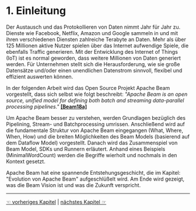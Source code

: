 # 1. Einleitung

Der Austausch und das Protokollieren von Daten nimmt Jahr für Jahr zu. Dienste wie Facebook, Netflix, Amazon und Google sammeln in und mit ihren verschiedenen Diensten zahlreiche Terabyte an Daten. Mehr als über 125 Millionen aktive Nutzer spielen über das Internet aufwendige Spiele, die ebenfalls Traffic generieren. Mit der Entwicklung des Internet of Things (IoT) ist es normal geworden, dass weitere Millionen von Daten generiert werden.
Für Unternehmen stellt sich die Herausforderung, wie sie große Datensätze und/oder einen unendlichen Datenstrom sinnvoll, flexibel und effizient auswerten können.  

In der folgenden Arbeit wird das Open Source Projekt Apache Beam vorgestellt, dass sich selbst wie folgt beschreibt: _"Apache Beam is an open source, unified model for defining both batch and streaming data-parallel processing pipelines."_ [**[Beam18a]**](10_Literaturverzeichnis.md)

Um Apache Beam besser zu verstehen, werden Grundlagen bezüglich des Pipelining, Stream- und Batchprocessing umrissen. Anschließend wird auf die fundamentale Struktur von Apache Beam eingegangen (What, Where, When, How) und die breiten Möglichkeiten des Beam Models (basierend auf dem Dataflow Model) vorgestellt.
Danach wird das Zusammenspiel von Beam Model, SDKs und Runnern erläutert. Anhand eines Beispiels (MinimalWordCount) werden die Begriffe wierholt und nochmals in den Kontext gesetzt.

Apache Beam hat eine spannende Entstehungsgeschicht, die im Kapitel: "Evolution von Apache Beam" aufgeschlüßelt wird. Am Ende wird gezeigt, was die Beam Vision ist und was die Zukunft verspricht.

------------

[☜ vorheriges Kapitel](https://github.com/kuzdu/DBS---DynamboDB-vs-MongoDB/blob/master/README.md)
   |   [nächstes Kapitel ☞](https://github.com/kuzdu/DBS---DynamboDB-vs-MongoDB/blob/master/2_Grundlagen.md)
